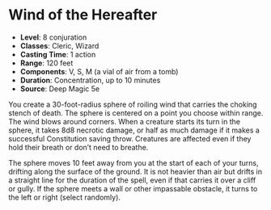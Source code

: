# Wind of the Hereafter

- **Level**: 8 conjuration
- **Classes**: Cleric, Wizard
- **Casting Time**: 1 action
- **Range**: 120 feet
- **Components**: V, S, M (a vial of air from a tomb)
- **Duration**: Concentration, up to 10 minutes
- **Source**: Deep Magic 5e

You create a 30-foot-radius sphere of roiling wind that carries the choking stench of death. The sphere is centered on a point you choose within range. The wind blows around corners. When a creature starts its turn in the sphere, it takes 8d8 necrotic damage, or half as much damage if it makes a successful Constitution saving throw. Creatures are affected even if they hold their breath or don’t need to breathe.

The sphere moves 10 feet away from you at the start of each of your turns, drifting along the surface of the ground. It is not heavier than air but drifts in a straight line for the duration of the spell, even if that carries it over a cliff or gully. If the sphere meets a wall or other impassable obstacle, it turns to the left or right (select randomly).

